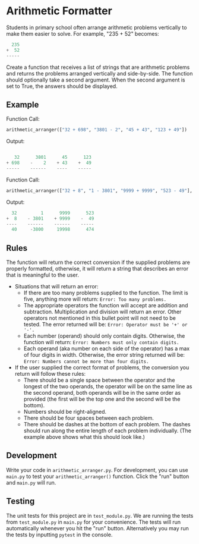# Arithmetic Formatter


Students in primary school often arrange arithmetic problems vertically to make them easier to solve. For example, "235 + 52" becomes:

```python
  235
+  52
-----
```

Create a function that receives a list of strings that are arithmetic problems and returns the problems arranged vertically and side-by-side. The function should optionally take a second argument. When the second argument is set to True, the answers should be displayed.

## Example
Function Call:
```python
arithmetic_arranger(["32 + 698", "3801 - 2", "45 + 43", "123 + 49"])
```
Output:
```python

   32      3801      45      123
+ 698    -    2    + 43    +  49
-----    ------    ----    -----
```
Function Call:
```python
arithmetic_arranger(["32 + 8", "1 - 3801", "9999 + 9999", "523 - 49"], True)
```
Output:
```python
  32         1      9999      523
+  8    - 3801    + 9999    -  49
----    ------    ------    -----
  40     -3800     19998      474
```

## Rules
The function will return the correct conversion if the supplied problems are properly formatted, otherwise, it will return a string that describes an error that is meaningful to the user.

 * Situations that will return an error:
    - If there are too many problems supplied to the function. The limit is five, anything more will return: `Error: Too many problems.`
    - The appropriate operators the function will accept are addition and subtraction. Multiplication and division will return an error. Other operators not mentioned in this bullet point will not need to be tested. The error returned will be: `Error: Operator must be '+' or '-'.`
    - Each number (operand) should only contain digits. Otherwise, the function will return: `Error: Numbers must only contain digits.`
    - Each operand (aka number on each side of the operator) has a max of four digits in width. Otherwise, the error string returned will be: `Error: Numbers cannot be more than four digits.`
 * If the user supplied the correct format of problems, the conversion you return will follow these rules:
    - There should be a single space between the operator and the longest of the two operands, the operator will be on the same line as the second operand, both operands will be in the same order as provided (the first will be the top one and the second will be the bottom).
    - Numbers should be right-aligned.
    - There should be four spaces between each problem.
    - There should be dashes at the bottom of each problem. The dashes should run along the entire length of each problem individually. (The example above shows what this should look like.)
     
## Development
Write your code in `arithmetic_arranger.py`. For development, you can use `main.py` to test your `arithmetic_arranger()` function. Click the "run" button and `main.py` will run.

## Testing
The unit tests for this project are in `test_module.py`. We are running the tests from `test_module.py` in `main.py` for your convenience. The tests will run automatically whenever you hit the "run" button. Alternatively you may run the tests by inputting `pytest` in the console.

